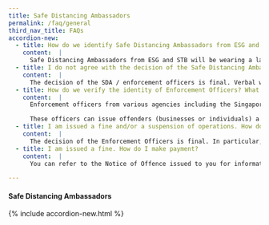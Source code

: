 ```yaml
---
title: Safe Distancing Ambassadors
permalink: /faq/general
third_nav_title: FAQs
accordion-new:
  - title: How do we identify Safe Distancing Ambassadors from ESG and STB?
    content:  |
      Safe Distancing Ambassadors from ESG and STB will be wearing a lanyard and a red polo shirt with the words “Safe Distancing Ambassador” on the back.
  - title: I do not agree with the decision of the Safe Distancing Ambassador. What is my recourse?
    content:  |
      The decision of the SDA / enforcement officers is final. Verbal warnings will be issued and if businesses continue to flout the rules, stricter enforcement measures including fines and suspension of operations will be imposed.
  - title: How do we verify the identity of Enforcement Officers? What do they do? Are we required to pay fines on the spot?
    content:  |
      Enforcement officers from various agencies including the Singapore Police Force, National Environment Agency, National Parks Board and Land Transport Authority, are issued a letter of appointment by the Ministry of Health. They are deployed to enforce safe distancing measures and control order regulations, by conducting compliance inspections during the “circuit breaker” period.

      These officers can issue offenders (businesses or individuals) a Notice of Offence, which include the composition fine amount and details of the offence. Offenders will not be asked to pay their fines on the spot. These officers can also issue warning letters to individuals.
  - title: I am issued a fine and/or a suspension of operations. How do I make an appeal?
    content:  |
      The decision of the Enforcement Officers is final. In particular, the Enforcement Officers' decision and any accompanying relevant authorities' stop orders shall supersede the exemption from suspension of activities issued. You are reminded to pay the composition sum by the date indicated in the Notice of Offence and refrain from committing any further offences to comply with the law at all times.
  - title: I am issued a fine. How do I make payment?
    content:  |
      You can refer to the Notice of Offence issued to you for information on the payment mode. Enforcement officers will not collect fines on the spot, from individuals and businesses who have contravened these rules. The penalties for breaches will be issued to individuals or businesses in the form of composition letters, which will state the relevant follow up actions required.

---
```


#### Safe Distancing Ambassadors
{% include accordion-new.html %}

